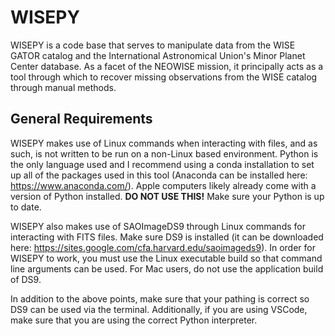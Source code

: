# WISEPY

WISEPY is a code base that serves to manipulate data from the WISE GATOR catalog and the International Astronomical Union's Minor Planet Center database. As a facet of the NEOWISE mission, it principally acts as a tool through which to recover missing observations from the WISE catalog through manual methods.

## General Requirements

WISEPY makes use of Linux commands when interacting with files, and as such, is not written to be run on a non-Linux based environment. Python is the only language used and I recommend using a conda installation to set up all of the packages used in this tool (Anaconda can be installed here: https://www.anaconda.com/). Apple computers likely already come with a version of Python installed. **DO NOT USE THIS!** Make sure your Python is up to date.

WISEPY also makes use of SAOImageDS9 through Linux commands for interacting with FITS files. Make sure DS9 is installed (it can be downloaded here: https://sites.google.com/cfa.harvard.edu/saoimageds9). In order for WISEPY to work, you must use the Linux executable build so that command line arguments can be used. For Mac users, do not use the application build of DS9.

In addition to the above points, make sure that your pathing is correct so DS9 can be used via the terminal. Additionally, if you are using VSCode, make sure that you are using the correct Python interpreter.

